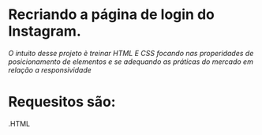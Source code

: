  # Recriando a página de login do Instagram.
 
 _O_   _intuito_  _desse_ _projeto_  _è_ _treinar_ _HTML_ _E_ _CSS_ _focando_  _nas_ _properidades_ _de_ _posicionamento_ _de_ _elementos_ _e_ _se_ _adequando_ _as_ _práticas_ _do_ _mercado_ _em_ _relação_ _a_ _responsividade_
 
 # Requesitos são:
 .HTML
 
